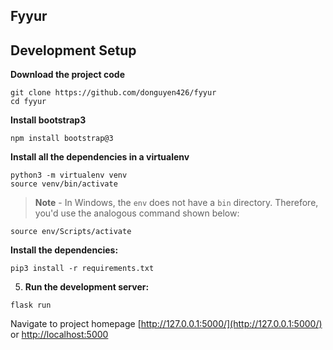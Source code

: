 Fyyur
-----


## Development Setup
**Download the project code**
```
git clone https://github.com/donguyen426/fyyur
cd fyyur
```
**Install bootstrap3**
```
npm install bootstrap@3
```
**Install all the dependencies in a virtualenv**
```
python3 -m virtualenv venv
source venv/bin/activate
```
>**Note** - In Windows, the `env` does not have a `bin` directory. Therefore, you'd use the analogous command shown below:
```
source env/Scripts/activate
```

**Install the dependencies:**
```
pip3 install -r requirements.txt
```

5. **Run the development server:**
```
flask run
```

Navigate to project homepage [http://127.0.0.1:5000/](http://127.0.0.1:5000/) or [http://localhost:5000](http://localhost:5000) 

